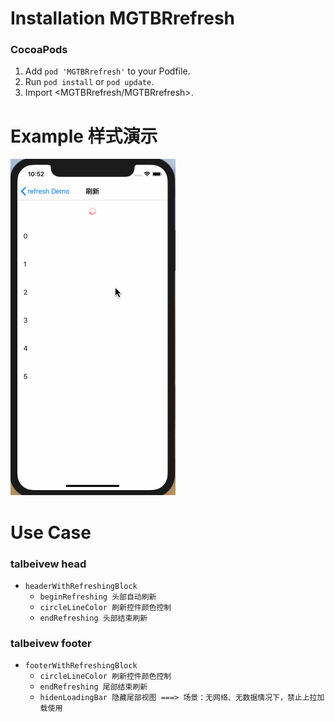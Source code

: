 Installation MGTBRrefresh
======================

### CocoaPods

1. Add `pod 'MGTBRrefresh'` to your Podfile.
2. Run `pod install` or `pod update`.
3. Import \<MGTBRrefresh/MGTBRrefresh\>.


Example 样式演示
======================
![image](https://github.com/guohongqi-china/MGTBRrefresh/blob/master/Untitled.gif)

Use Case
======================

### talbeivew head
* `headerWithRefreshingBlock`   
  - `beginRefreshing 头部自动刷新`
  - `circleLineColor 刷新控件颜色控制`
  - `endRefreshing 头部结束刷新`
  
### talbeivew footer
* `footerWithRefreshingBlock`
  - `circleLineColor 刷新控件颜色控制`
  - `endRefreshing 尾部结束刷新`
  - `hidenLoadingBar 隐藏尾部视图 ===> 场景：无网络、无数据情况下，禁止上拉加载使用`
